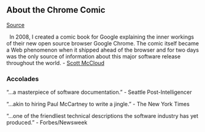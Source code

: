 ## About the Chrome Comic

[Source](http://www.scottmccloud.com/7-consulting/index.html)

&nbsp;&nbsp;In 2008, I created a comic book for Google explaining the inner workings of their new open source browser Google Chrome.
The comic itself became a Web phenomenon when it shipped ahead of the browser and for two days was the only source of information about this major software release throughout the world.&nbsp;&#45;&nbsp;[Scott McCloud](http://www.scottmccloud.com/)

### Accolades

“...a masterpiece of software documentation.”&nbsp;&#45;&nbsp;Seattle Post&#45;Intelligencer

“...akin to hiring Paul McCartney to write a jingle.”&nbsp;&#45;&nbsp;The New York Times

“...one of the friendliest technical descriptions the software industry has yet produced.”&nbsp;&#45;&nbsp;Forbes/Newsweek
